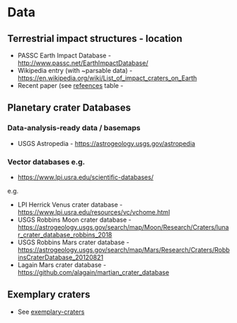 # Data

## Terrestrial impact structures - location 

* PASSC Earth Impact Database - http://www.passc.net/EarthImpactDatabase/
* Wikipedia entry (with ~parsable data) - https://en.wikipedia.org/wiki/List_of_impact_craters_on_Earth
* Recent paper (see [refeences](../references.md) table - 

## Planetary crater Databases

### Data-analysis-ready data / basemaps

* USGS Astropedia - https://astrogeology.usgs.gov/astropedia

### Vector databases e.g.

* https://www.lpi.usra.edu/scientific-databases/

e.g. 
* LPI  Herrick Venus crater database - https://www.lpi.usra.edu/resources/vc/vchome.html
* USGS Robbins Moon crater database - https://astrogeology.usgs.gov/search/map/Moon/Research/Craters/lunar_crater_database_robbins_2018
* USGS Robbins Mars crater database - https://astrogeology.usgs.gov/search/map/Mars/Research/Craters/RobbinsCraterDatabase_20120821
* Lagain Mars crater database - https://github.com/alagain/martian_crater_database

## Exemplary craters

* See [exemplary-craters](exemplary-craters.md)
